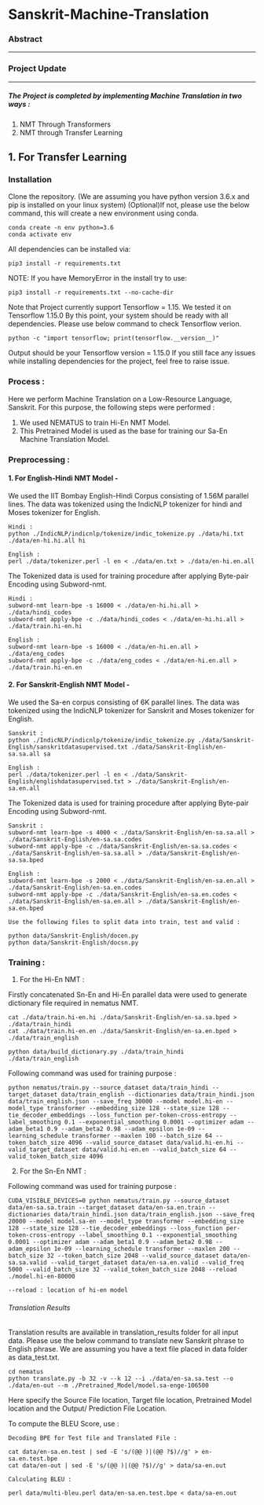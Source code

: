 # Sanskrit-Machine-Translation

### Abstract
---


### Project Update
---
##### The Project is completed by implementing Machine Translation in two ways :
1. NMT Through Transformers
2. NMT through Transfer Learning

## 1. For Transfer Learning

### Installation

Clone the repository. (We are assuming you have python version 3.6.x and pip is installed on your linux system)
(Optional)If not, please use the below command, this will create a new environment using conda.

```
conda create -n env python=3.6
conda activate env
```
All dependencies can be installed via:
```
pip3 install -r requirements.txt
```
NOTE: If you have MemoryError in the install try to use:
```
pip3 install -r requirements.txt --no-cache-dir
```
Note that Project currently support Tensorflow = 1.15. We tested it on Tensorflow 1.15.0
By this point, your system should be ready with all dependencies. Please use below command to check Tensorflow verion.
```
python -c "import tensorflow; print(tensorflow.__version__)"
```
Output should be your Tensorflow version = 1.15.0
If you still face any issues while installing dependencies for the project, feel free to raise issue.

### Process :

Here we perform Machine Translation on a Low-Resource Language, Sanskrit. For this purpose, the following steps were performed : 

1. We used NEMATUS to train Hi-En NMT Model.
2. This Pretrained Model is used as the base for training our Sa-En Machine Translation Model.

### Preprocessing :

#### 1. For English-Hindi NMT Model -
We used the IIT Bombay English-Hindi Corpus consisting of 1.56M parallel lines. The data was tokenized using the IndicNLP tokenizer for hindi and Moses tokenizer for English. 
```
Hindi :
python ./IndicNLP/indicnlp/tokenize/indic_tokenize.py ./data/hi.txt ./data/en-hi.hi.all hi

English :
perl ./data/tokenizer.perl -l en < ./data/en.txt > ./data/en-hi.en.all
```
The Tokenized data is used for training procedure after applying Byte-pair Encoding using Subword-nmt. 
```
Hindi :
subword-nmt learn-bpe -s 16000 < ./data/en-hi.hi.all > ./data/hindi_codes
subword-nmt apply-bpe -c ./data/hindi_codes < ./data/en-hi.hi.all > ./data/train.hi-en.hi

English :
subword-nmt learn-bpe -s 16000 < ./data/en-hi.en.all > ./data/eng_codes
subword-nmt apply-bpe -c ./data/eng_codes < ./data/en-hi.en.all > ./data/train.hi-en.en
```

#### 2. For Sanskrit-English NMT Model - 
We used the Sa-en corpus consisting of 6K parallel lines. The data was tokenized using the IndicNLP tokenizer for Sanskrit and Moses tokenizer for English.
```
Sanskrit :
python ./IndicNLP/indicnlp/tokenize/indic_tokenize.py ./data/Sanskrit-English/sanskritdatasupervised.txt ./data/Sanskrit-English/en-sa.sa.all sa

English :
perl ./data/tokenizer.perl -l en < ./data/Sanskrit-English/englishdatasupervised.txt > ./data/Sanskrit-English/en-sa.en.all
```
The Tokenized data is used for training procedure after applying Byte-pair Encoding using Subword-nmt. 
```
Sanskrit :
subword-nmt learn-bpe -s 4000 < ./data/Sanskrit-English/en-sa.sa.all > ./data/Sanskrit-English/en-sa.sa.codes
subword-nmt apply-bpe -c ./data/Sanskrit-English/en-sa.sa.codes < ./data/Sanskrit-English/en-sa.sa.all > ./data/Sanskrit-English/en-sa.sa.bped

English :
subword-nmt learn-bpe -s 2000 < ./data/Sanskrit-English/en-sa.en.all > ./data/Sanskrit-English/en-sa.en.codes
subword-nmt apply-bpe -c ./data/Sanskrit-English/en-sa.en.codes < ./data/Sanskrit-English/en-sa.en.all > ./data/Sanskrit-English/en-sa.en.bped

Use the following files to split data into train, test and valid :

python data/Sanskrit-English/docen.py
python data/Sanskrit-English/docsn.py
```

### Training : 

1. For the Hi-En NMT : 

Firstly concatenated Sn-En and Hi-En parallel data were used to generate dictionary file required in nematus NMT.

```
cat ./data/train.hi-en.hi ./data/Sanskrit-English/en-sa.sa.bped > ./data/train_hindi
cat ./data/train.hi-en.en ./data/Sanskrit-English/en-sa.en.bped > ./data/train_english 

python data/build_dictionary.py ./data/train_hindi ./data/train_english
```

Following command was used for training purpose : 
```
python nematus/train.py --source_dataset data/train_hindi --target_dataset data/train_english --dictionaries data/train_hindi.json data/train_english.json --save_freq 30000 --model model.hi-en --model_type transformer --embedding_size 128 --state_size 128 --tie_decoder_embeddings --loss_function per-token-cross-entropy --label_smoothing 0.1 --exponential_smoothing 0.0001 --optimizer adam --adam_beta1 0.9 --adam_beta2 0.98 --adam_epsilon 1e-09 --learning_schedule transformer --maxlen 100 --batch_size 64 --token_batch_size 4096 --valid_source_dataset data/valid.hi-en.hi --valid_target_dataset data/valid.hi-en.en --valid_batch_size 64 --valid_token_batch_size 4096

```
2. For the Sn-En NMT : 

Following command was used for training purpose :
```
CUDA_VISIBLE_DEVICES=0 python nematus/train.py --source_dataset data/en-sa.sa.train --target_dataset data/en-sa.en.train --dictionaries data/train_hindi.json data/train_english.json --save_freq 20000 --model model.sa-en --model_type transformer --embedding_size 128 --state_size 128 --tie_decoder_embeddings --loss_function per-token-cross-entropy --label_smoothing 0.1 --exponential_smoothing 0.0001 --optimizer adam --adam_beta1 0.9 --adam_beta2 0.98 --adam_epsilon 1e-09 --learning_schedule transformer --maxlen 200 --batch_size 32 --token_batch_size 2048 --valid_source_dataset data/en-sa.sa.valid --valid_target_dataset data/en-sa.en.valid --valid_freq 5000 --valid_batch_size 32 --valid_token_batch_size 2048 --reload ./model.hi-en-80000

--reload : location of hi-en model
```

###### Translation Results
Translation results are available in translation_results folder for all input data. Please use the below command to translate new       Sanskrit phrase to English phrase. We are assuming you have a text file placed in data folder as data_test.txt.
```
cd nematus
python translate.py -b 32 -v --k 12 --i ./data/en-sa.sa.test --o ./data/en-out --m ./Pretrained_Model/model.sa-enge-106500
```
Here specify the Source File location, Target file location, Pretrained Model location and the Output/ Prediction File Location.

To compute the BLEU Score, use : 
```
Decoding BPE for Test file and Translated File : 

cat data/en-sa.en.test | sed -E 's/(@@ )|(@@ ?$)//g' > en-sa.en.test.bpe
cat data/en-out | sed -E 's/(@@ )|(@@ ?$)//g' > data/sa-en.out

Calculating BLEU : 

perl data/multi-bleu.perl data/en-sa.en.test.bpe < data/sa-en.out
```
